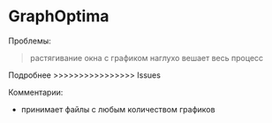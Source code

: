 # GraphOptima
Проблемы:
>растягивание окна с графиком наглухо вешает весь процесс

Подробнее >>>>>>>>>>>>>>>> Issues

Комментарии:
- принимает файлы с любым количеством графиков
